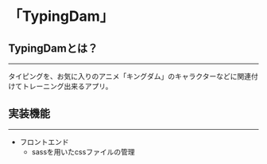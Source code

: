 # 「TypingDam」
## TypingDamとは？
---
タイピングを、お気に入りのアニメ「キングダム」のキャラクターなどに関連付けてトレーニング出来るアプリ。

## 実装機能
---
- フロントエンド
  - sassを用いたcssファイルの管理
